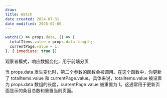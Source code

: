 ```yaml
---
draw:
title: Watch
date created: 2024-07-31
date modified: 2025-02-06
---
```


```js
watch(() => props.data, () => {
  totalItems.value = props.data.length;
  currentPage.value = 1;
}, { immediate: true })
```

观察者模式，响应数据变化，用于前端分页

当 props.data 发生变化时，第二个参数的函数会被调用。在这个函数中，你更新了 totalItems.value 和 currentPage.value。具体来说，totalItems.value 被设置为 props.data 数组的长度，currentPage.value 被重置为 1。这通常用于更新页面显示的条目总数和重置当前页面。
